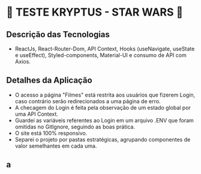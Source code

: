 # 🚀 TESTE KRYPTUS - STAR WARS 🚀

## Descrição das Tecnologias
- ReactJs, React-Router-Dom, API Context, Hooks (useNavigate, useState e useEffect), Styled-components, Material-UI e consumo de API com Axios.

## Detalhes da Aplicação
- O acesso a página "Filmes" está restrita aos usuários que fizerem Login, caso contrário serão redirecionados a uma página de erro.
- A checagem do Login é feita pela observação de um estado global por uma API Context.
- Guardei as variáveis referentes ao Login em um arquivo .ENV que foram omitidas no GitIgnore, seguindo as boas prática.
- O site está 100% responsivo.
- Separei o projeto por pastas estratégicas, agrupando componentes de valor semelhantes em cada uma.

## a
